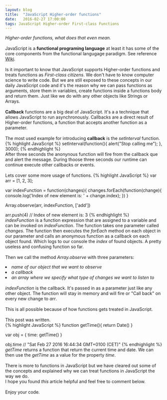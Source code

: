 ```yaml
---
layout: blog
title:  "JavaScript Higher-order functions"
date:   2016-02-27 17:00:00
tags: JavaScript Higher-order First-class Functions
---
```


<i>Higher-order functions, what does that even mean.</i>
<br/>
<br/>
JavaScript is a <strong>functional programing language</strong> at least it
has some of the core components from the functional langugage paradigm.
See reference <a href="https://en.wikipedia.org/wiki/Functional_programming" target="_new">Wiki</a>.
<br/>
<br/>
Is it important to know that JavaScript supports Higher-order functions
and treats functions as <i>First-class citizens</i>. We don't have to know computer science to write code.
But we are still exposed to these concepts in our daily JavaScript code
and it's the reason why we can pass functions as arguments, store them in variables,
create functions inside a functions body and return them. 
Just like we do with any other objects like Strings or Arrays.
<br/>
<br/>
<strong>Callback</strong> functions are a big deal of JavaScript. It's a a technique
that allows JavaScript to run asynchronously. Callbacks are a direct result of Higher-order
functions, a function that accepts another function as a parameter.
<br/>
<br/>
The most used example for introducing <strong>callback</strong>
is the <i>setInterval</i> function.
{% highlight JavaScript %}
setInterval(function(){ 
  alert("Stop calling me");
}, 3000);
{% endhighlight %}
<br/>
After three seconds the anonynous function will fire from the callback que and alert the message.
During thoose three seconds our runtime can continue execute other callbacks or events.
<br/>
<br/>
Lets cover some more usage of functions.
{% highlight JavaScript %}
var arr = [1, 2, 3];

var indexFunction = function(changes){
  changes.forEach(function(change){
    console.log('Index of new element is: ' + change.index);
    })
}

Array.observe(arr, indexFunction, ['add'])
 
arr.push(4) // Index of new element is: 3
{% endhighlight %}
<br/>
<i>indexFunction</i> is a function expression that are assigned to a variable and can be invoked on <i>indexFunction</i>. The function takes one parameter
called <i>changes</i>. The function then executes the <i>forEach</i> method on each object in our parameter
and calls an anonymous function as a callback on each object found. Which logs to our console the
<i>index</i> of found objects.
A pretty useless and confusing function so far.
<br/>
<br/>
Then we call the method <i>Array.observe</i> with three parameters:
<li><i>name of our object that we want to observe</i></li>
<li><i>a callback</i></i>
<li><i>an array where we specify what type of changes we want to listen to</i></li>
<br/>
<i>indexFunction</i> is the callback. It's passed in as a parameter just like
any other object. The function will stay in memory and will fire or "Call back" on every new change to <i>arr</i>.
<br/>
<br/>
This is all possible because of how functions gets treated in JavaScript.
<br/>
<br/>
This post was written.
<br/>
{% highlight JavaScript %}
function getTime(){
  return Date()
}

var obj = {
  time: getTime()
}

obj.time // "Sat Feb 27 2016 16:44:34 GMT+0100 (CET)"
{% endhighlight %}
<i>getTime</i> returns a function that return the current time and date. We can then use the <i>getTime</i>
as a value for the property <i>time</i>.
<br/>
<br/>
There is more to functions in JavaScript but we have cleared out some of the concepts and explained why we can treat 
functions in JavaScript the way we do.
<br/>
I hope you found <i>this</i> article helpful and feel free to comment below.
<br/>
<br/>
Enjoy your code.  
